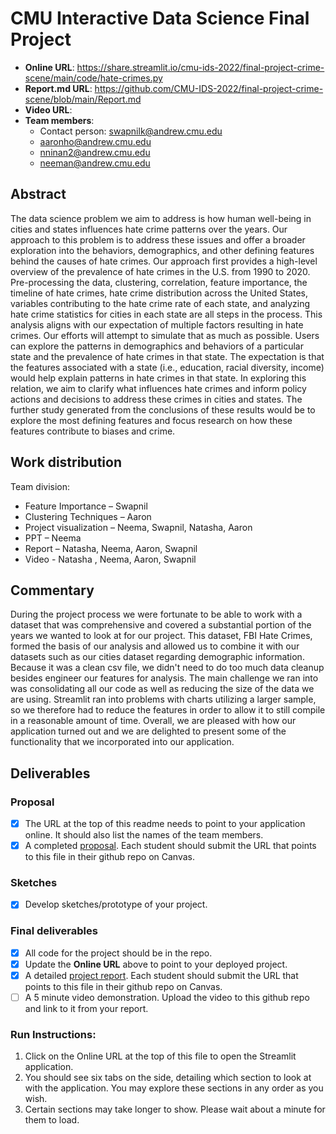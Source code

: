 # CMU Interactive Data Science Final Project

* **Online URL**: https://share.streamlit.io/cmu-ids-2022/final-project-crime-scene/main/code/hate-crimes.py
* **Report.md URL**: https://github.com/CMU-IDS-2022/final-project-crime-scene/blob/main/Report.md
* **Video URL**: 
* **Team members**:
  * Contact person: swapnilk@andrew.cmu.edu
  * aaronho@andrew.cmu.edu
  * nninan2@andrew.cmu.edu
  * neeman@andrew.cmu.edu

## Abstract

The data science problem we aim to address is how human well-being in cities and states influences hate crime patterns over the years. Our approach to this problem is to address these issues and offer a broader exploration into the behaviors, demographics, and other defining features behind the causes of hate crimes. Our approach first provides a high-level overview of the prevalence of hate crimes in the U.S. from 1990 to 2020. Pre-processing the data, clustering, correlation, feature importance, the timeline of hate crimes, hate crime distribution across the United States, variables contributing to the hate crime rate of each state, and analyzing hate crime statistics for cities in each state are all steps in the process. This analysis aligns with our expectation of multiple factors resulting in hate crimes. Our efforts will attempt to simulate that as much as possible. Users can explore the patterns in demographics and behaviors of a particular state and the prevalence of hate crimes in that state. The expectation is that the features associated with a state (i.e., education, racial diversity, income) would help explain patterns in hate crimes in that state. In exploring this relation, we aim to clarify what influences hate crimes and inform policy actions and decisions to address these crimes in cities and states. The further study generated from the conclusions of these results would be to explore the most defining features and focus research on how these features contribute to biases and crime.


## Work distribution

Team division:
- Feature Importance – Swapnil
- Clustering Techniques – Aaron
- Project visualization – Neema, Swapnil, Natasha, Aaron
- PPT – Neema
- Report – Natasha, Neema, Aaron, Swapnil
- Video - Natasha , Neema, Aaron, Swapnil

## Commentary
During the project process we were fortunate to be able to work with a dataset that was comprehensive and covered a substantial portion of the years we wanted to look at for our project. This dataset, FBI Hate Crimes, formed the basis of our analysis and allowed us to combine it with our datasets such as our cities dataset regarding demographic information. Because it was a clean csv file, we didn't need to do too much data cleanup besides engineer our features for analysis. The main challenge we ran into was consolidating all our code as well as reducing the size of the data we are using. Streamlit ran into problems with charts utilizing a larger sample, so we therefore had to reduce the features in order to allow it to still compile in a reasonable amount of time. Overall, we are pleased with how our application turned out and we are delighted to present some of the functionality that we incorporated into our application.

## Deliverables

### Proposal

- [X] The URL at the top of this readme needs to point to your application online. It should also list the names of the team members.
- [X] A completed [proposal](Proposal.md). Each student should submit the URL that points to this file in their github repo on Canvas.

### Sketches

- [X] Develop sketches/prototype of your project.

### Final deliverables

- [X] All code for the project should be in the repo.
- [X] Update the **Online URL** above to point to your deployed project.
- [X] A detailed [project report](Report.md).  Each student should submit the URL that points to this file in their github repo on Canvas.
- [ ] A 5 minute video demonstration.  Upload the video to this github repo and link to it from your report.

### Run Instructions:
1. Click on the Online URL at the top of this file to open the Streamlit application.
2. You should see six tabs on the side, detailing which section to look at with the application. You may explore these sections in any order as you wish. 
3. Certain sections may take longer to show. Please wait about a minute for them to load. 
